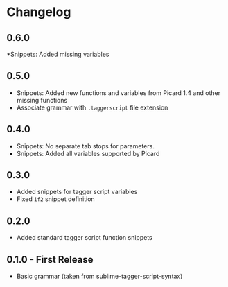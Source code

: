 # Changelog

## 0.6.0
*Snippets: Added missing variables

## 0.5.0
* Snippets: Added new functions and variables from Picard 1.4 and other
            missing functions
* Associate grammar with `.taggerscript` file extension

## 0.4.0
* Snippets: No separate tab stops for parameters.
* Snippets: Added all variables supported by Picard

## 0.3.0
* Added snippets for tagger script variables
* Fixed `if2` snippet definition

## 0.2.0
* Added standard tagger script function snippets

## 0.1.0 - First Release
* Basic grammar (taken from sublime-tagger-script-syntax)

